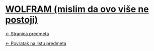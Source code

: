 # [WOLFRAM (mislim da ovo više ne postoji)](https://www.github.com/studosi-fer/WOLFRAM)
[<- Stranica predmeta](.)

[<- Povratak na listu predmeta](https://www.github.com/studosi/FER)